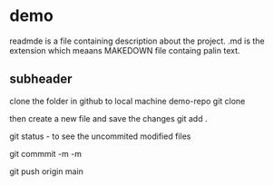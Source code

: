 # demo

readmde is a file containing description about the project.
.md is the extension which meaans MAKEDOWN file containg palin text.

## subheader

clone the folder in github to local machine
demo-repo git clone <link>

then create a new file and save the changes
git add .

git status -  to see the uncommited modified files

git commmit -m <message> -m <description>
  
git push origin main
